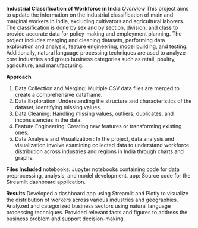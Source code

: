 **Industrial Classification of Workforce in India**
_Overview_
This project aims to update the information on the industrial classification of main and marginal workers in India, excluding cultivators and agricultural laborers. The classification is done by sex and by section, division, and class to provide accurate data for policy-making and employment planning. The project includes merging and cleaning datasets, performing data exploration and analysis, feature engineering, model building, and testing. Additionally, natural language processing techniques are used to analyze core industries and group business categories such as retail, poultry, agriculture, and manufacturing.

**Approach**
1. Data Collection and Merging: Multiple CSV data files are merged to create a comprehensive dataframe.
2. Data Exploration: Understanding the structure and characteristics of the dataset, identifying missing values.
3. Data Cleaning: Handling missing values, outliers, duplicates, and inconsistencies in the data.
4. Feature Engineering: Creating new features or transforming existing ones.
5. Data Analysis and Visualization : In the project, data analysis and visualization involve examining collected data to understand workforce distribution across industries and regions in India through charts and graphs.

**Files Included**
notebooks: Jupyter notebooks containing code for data preprocessing, analysis, and model development.
app: Source code for the Streamlit dashboard application.

**Results**
Developed a dashboard app using Streamlit and Plotly to visualize the distribution of workers across various industries and geographies.
Analyzed and categorized business sectors using natural language processing techniques.
Provided relevant facts and figures to address the business problem and support decision-making.
